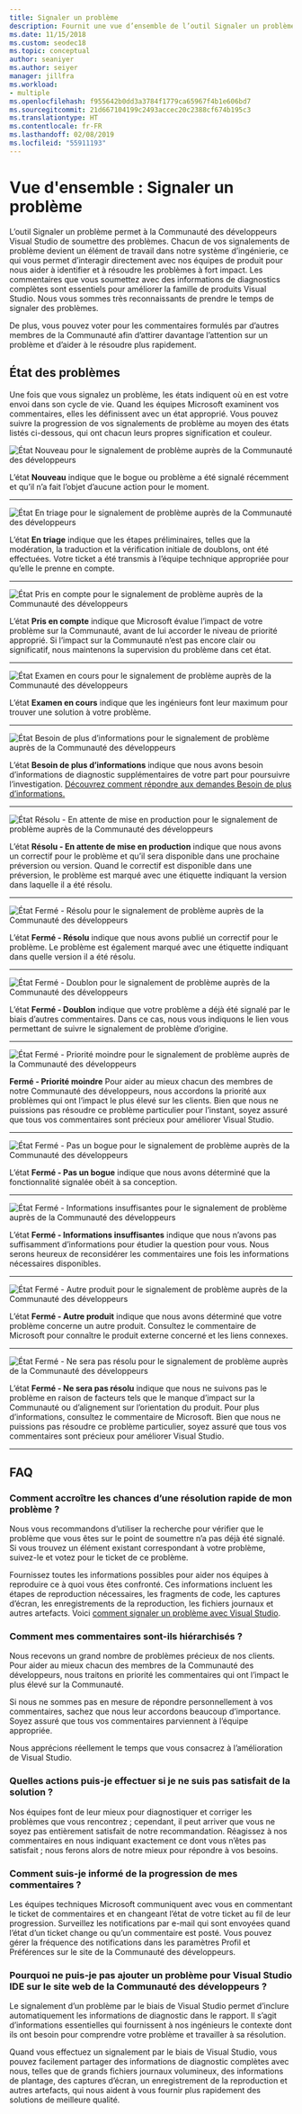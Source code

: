 ```yaml
---
title: Signaler un problème
description: Fournit une vue d’ensemble de l’outil Signaler un problème et inclut des définitions et états de problèmes
ms.date: 11/15/2018
ms.custom: seodec18
ms.topic: conceptual
author: seaniyer
ms.author: seiyer
manager: jillfra
ms.workload:
- multiple
ms.openlocfilehash: f955642b0dd3a3784f1779ca65967f4b1e606bd7
ms.sourcegitcommit: 21d667104199c2493accec20c2388cf674b195c3
ms.translationtype: HT
ms.contentlocale: fr-FR
ms.lasthandoff: 02/08/2019
ms.locfileid: "55911193"
---
```

# <a name="overview-report-a-problem"></a>Vue d'ensemble : Signaler un problème

L’outil Signaler un problème permet à la Communauté des développeurs Visual Studio de soumettre des problèmes. Chacun de vos signalements de problème devient un élément de travail dans notre système d’ingénierie, ce qui vous permet d’interagir directement avec nos équipes de produit pour nous aider à identifier et à résoudre les problèmes à fort impact. Les commentaires que vous soumettez avec des informations de diagnostics complètes sont essentiels pour améliorer la famille de produits Visual Studio. Nous vous sommes très reconnaissants de prendre le temps de signaler des problèmes.

De plus, vous pouvez voter pour les commentaires formulés par d’autres membres de la Communauté afin d’attirer davantage l’attention sur un problème et d’aider à le résoudre plus rapidement.

## <a name="problem-status"></a>État des problèmes

Une fois que vous signalez un problème, les états indiquent où en est votre envoi dans son cycle de vie. Quand les équipes Microsoft examinent vos commentaires, elles les définissent avec un état approprié.  Vous pouvez suivre la progression de vos signalements de problème au moyen des états listés ci-dessous, qui ont chacun leurs propres signification et couleur.

![État Nouveau pour le signalement de problème auprès de la Communauté des développeurs](../ide/media/ProblemStates/New.jpg)

L’état **Nouveau** indique que le bogue ou problème a été signalé récemment et qu’il n’a fait l’objet d’aucune action pour le moment.

- - -

![État En triage pour le signalement de problème auprès de la Communauté des développeurs](../ide/media/ProblemStates/Triaged.jpg)

L’état **En triage** indique que les étapes préliminaires, telles que la modération, la traduction et la vérification initiale de doublons, ont été effectuées. Votre ticket a été transmis à l’équipe technique appropriée pour qu’elle le prenne en compte.

- - -

![État Pris en compte pour le signalement de problème auprès de la Communauté des développeurs](../ide/media/ProblemStates/UnderConsideration.jpg)

L’état **Pris en compte** indique que Microsoft évalue l’impact de votre problème sur la Communauté, avant de lui accorder le niveau de priorité approprié. Si l’impact sur la Communauté n’est pas encore clair ou significatif, nous maintenons la supervision du problème dans cet état.

- - -

![État Examen en cours pour le signalement de problème auprès de la Communauté des développeurs](../ide/media/ProblemStates/UnderInvestigation.jpg)

L’état **Examen en cours** indique que les ingénieurs font leur maximum pour trouver une solution à votre problème.

- - -

![État Besoin de plus d’informations pour le signalement de problème auprès de la Communauté des développeurs](../ide/media/ProblemStates/NeedMoreInfo.jpg)

L’état **Besoin de plus d’informations** indique que nous avons besoin d’informations de diagnostic supplémentaires de votre part pour poursuivre l’investigation.  [Découvrez comment répondre aux demandes Besoin de plus d’informations.](./how-to-report-a-problem-with-visual-studio-2017.md#when-further-information-is-needed-need-more-info)

- - -

![État Résolu - En attente de mise en production pour le signalement de problème auprès de la Communauté des développeurs](../ide/media/ProblemStates/FixedPendingRelease.jpg)

L’état **Résolu - En attente de mise en production** indique que nous avons un correctif pour le problème et qu’il sera disponible dans une prochaine préversion ou version.  Quand le correctif est disponible dans une préversion, le problème est marqué avec une étiquette indiquant la version dans laquelle il a été résolu.

- - -

![État Fermé - Résolu pour le signalement de problème auprès de la Communauté des développeurs](../ide/media/ProblemStates/ClosedFixed.jpg)

L’état **Fermé - Résolu** indique que nous avons publié un correctif pour le problème. Le problème est également marqué avec une étiquette indiquant dans quelle version il a été résolu.

- - -

![État Fermé - Doublon pour le signalement de problème auprès de la Communauté des développeurs](../ide/media/ProblemStates/ClosedDuplicate.jpg)

L’état **Fermé - Doublon** indique que votre problème a déjà été signalé par le biais d’autres commentaires. Dans ce cas, nous vous indiquons le lien vous permettant de suivre le signalement de problème d’origine.

- - -

![État Fermé - Priorité moindre pour le signalement de problème auprès de la Communauté des développeurs](../ide/media/ProblemStates/ClosedLowerPriority.jpg)

**Fermé - Priorité moindre** Pour aider au mieux chacun des membres de notre Communauté des développeurs, nous accordons la priorité aux problèmes qui ont l’impact le plus élevé sur les clients. Bien que nous ne puissions pas résoudre ce problème particulier pour l’instant, soyez assuré que tous vos commentaires sont précieux pour améliorer Visual Studio.

- - -

![État Fermé - Pas un bogue pour le signalement de problème auprès de la Communauté des développeurs](../ide/media/ProblemStates/ClosedNotaBug.jpg)

L’état **Fermé - Pas un bogue** indique que nous avons déterminé que la fonctionnalité signalée obéit à sa conception.

- - -

![État Fermé - Informations insuffisantes pour le signalement de problème auprès de la Communauté des développeurs](../ide/media/ProblemStates/ClosedNotEnoughInfo.jpg)

L’état **Fermé - Informations insuffisantes** indique que nous n’avons pas suffisamment d’informations pour étudier la question pour vous. Nous serons heureux de reconsidérer les commentaires une fois les informations nécessaires disponibles.

- - -

![État Fermé - Autre produit pour le signalement de problème auprès de la Communauté des développeurs](../ide/media/ProblemStates/ClosedOtherProduct.jpg)

L’état **Fermé - Autre produit** indique que nous avons déterminé que votre problème concerne un autre produit. Consultez le commentaire de Microsoft pour connaître le produit externe concerné et les liens connexes.

- - -

![État Fermé - Ne sera pas résolu pour le signalement de problème auprès de la Communauté des développeurs](../ide/media/ProblemStates/ClosedWontFix.jpg)

L’état **Fermé - Ne sera pas résolu** indique que nous ne suivons pas le problème en raison de facteurs tels que le manque d’impact sur la Communauté ou d’alignement sur l’orientation du produit. Pour plus d’informations, consultez le commentaire de Microsoft.  Bien que nous ne puissions pas résoudre ce problème particulier, soyez assuré que tous vos commentaires sont précieux pour améliorer Visual Studio.

- - -

## <a name="faq"></a>FAQ

### <a name="how-can-i-increase-the-chance-of-my-problem-getting-resolved-quickly"></a>Comment accroître les chances d’une résolution rapide de mon problème ?

Nous vous recommandons d’utiliser la recherche pour vérifier que le problème que vous êtes sur le point de soumettre n’a pas déjà été signalé. Si vous trouvez un élément existant correspondant à votre problème, suivez-le et votez pour le ticket de ce problème.

 Fournissez toutes les informations possibles pour aider nos équipes à reproduire ce à quoi vous êtes confronté.  Ces informations incluent les étapes de reproduction nécessaires, les fragments de code, les captures d’écran, les enregistrements de la reproduction, les fichiers journaux et autres artefacts.  Voici [comment signaler un problème avec Visual Studio](./how-to-report-a-problem-with-visual-studio-2017.md).

### <a name="how-is-my-feedback-prioritized"></a>Comment mes commentaires sont-ils hiérarchisés ?

Nous recevons un grand nombre de problèmes précieux de nos clients. Pour aider au mieux chacun des membres de la Communauté des développeurs, nous traitons en priorité les commentaires qui ont l’impact le plus élevé sur la Communauté.

Si nous ne sommes pas en mesure de répondre personnellement à vos commentaires, sachez que nous leur accordons beaucoup d’importance. Soyez assuré que tous vos commentaires parviennent à l’équipe appropriée.

Nous apprécions réellement le temps que vous consacrez à l’amélioration de Visual Studio.

### <a name="what-actions-can-i-take-if-im-not-satisfied-with-the-resolution"></a>Quelles actions puis-je effectuer si je ne suis pas satisfait de la solution ?

Nos équipes font de leur mieux pour diagnostiquer et corriger les problèmes que vous rencontrez ; cependant, il peut arriver que vous ne soyez pas entièrement satisfait de notre recommandation. Réagissez à nos commentaires en nous indiquant exactement ce dont vous n’êtes pas satisfait ; nous ferons alors de notre mieux pour répondre à vos besoins.

### <a name="how-will-i-get-notified-of-progress-on-my-feedback"></a>Comment suis-je informé de la progression de mes commentaires ?

Les équipes techniques Microsoft communiquent avec vous en commentant le ticket de commentaires et en changeant l’état de votre ticket au fil de leur progression. Surveillez les notifications par e-mail qui sont envoyées quand l’état d’un ticket change ou qu’un commentaire est posté.  Vous pouvez gérer la fréquence des notifications dans les paramètres Profil et Préférences sur le site de la Communauté des développeurs.

### <a name="why-cant-i-add-a-problem-for-visual-studio-ide-on-the-developer-community-website"></a>Pourquoi ne puis-je pas ajouter un problème pour Visual Studio IDE sur le site web de la Communauté des développeurs ?

Le signalement d’un problème par le biais de Visual Studio permet d’inclure automatiquement les informations de diagnostic dans le rapport. Il s’agit d’informations essentielles qui fournissent à nos ingénieurs le contexte dont ils ont besoin pour comprendre votre problème et travailler à sa résolution.

Quand vous effectuez un signalement par le biais de Visual Studio, vous pouvez facilement partager des informations de diagnostic complètes avec nous, telles que de grands fichiers journaux volumineux, des informations de plantage, des captures d’écran, un enregistrement de la reproduction et autres artefacts, qui nous aident à vous fournir plus rapidement des solutions de meilleure qualité.